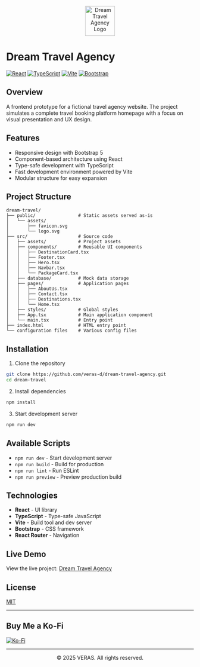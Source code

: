 <p align="center">
  <img src=".public/assets/favicon.svg" alt="Dream Travel Agency Logo" width="80" height="80">
</p>

# Dream Travel Agency

[![React](https://img.shields.io/badge/React-18.2.0-61DAFB?logo=react&logoColor=white)](https://reactjs.org/)
[![TypeScript](https://img.shields.io/badge/TypeScript-5.0.2-3178C6?logo=typescript&logoColor=white)](https://www.typescriptlang.org/)
[![Vite](https://img.shields.io/badge/Vite-4.4.5-646CFF?logo=vite&logoColor=white)](https://vitejs.dev/)
[![Bootstrap](https://img.shields.io/badge/Bootstrap-5.3.0-7952B3?logo=bootstrap&logoColor=white)](https://getbootstrap.com/)

## Overview

A frontend prototype for a fictional travel agency website. The project simulates a complete travel booking platform homepage with a focus on visual presentation and UX design.

## Features

- Responsive design with Bootstrap 5
- Component-based architecture using React
- Type-safe development with TypeScript
- Fast development environment powered by Vite
- Modular structure for easy expansion

## Project Structure

```
dream-travel/
├── public/                # Static assets served as-is
│   └── assets/
│       ├── favicon.svg
│       └── logo.svg
├── src/                   # Source code
│   ├── assets/            # Project assets
│   ├── components/        # Reusable UI components
│   │   ├── DestinationCard.tsx
│   │   ├── Footer.tsx
│   │   ├── Hero.tsx
│   │   ├── Navbar.tsx
│   │   └── PackageCard.tsx
│   ├── database/          # Mock data storage
│   ├── pages/             # Application pages
│   │   ├── AboutUs.tsx
│   │   ├── Contact.tsx
│   │   ├── Destinations.tsx
│   │   └── Home.tsx
│   ├── styles/            # Global styles
│   ├── App.tsx            # Main application component
│   └── main.tsx           # Entry point
├── index.html             # HTML entry point
└── configuration files    # Various config files
```

## Installation

1. Clone the repository
```bash
git clone https://github.com/veras-d/dream-travel-agency.git
cd dream-travel
```

2. Install dependencies
```bash
npm install
```

3. Start development server
```bash
npm run dev
```

## Available Scripts

- `npm run dev` - Start development server
- `npm run build` - Build for production
- `npm run lint` - Run ESLint
- `npm run preview` - Preview production build

## Technologies

- **React** - UI library
- **TypeScript** - Type-safe JavaScript
- **Vite** - Build tool and dev server
- **Bootstrap** - CSS framework
- **React Router** - Navigation

## Live Demo

View the live project: [Dream Travel Agency](dream-travel-ruddy.vercel.app)

## License

[MIT](LICENSE)

---

## Buy Me a Ko-Fi
[![Ko-Fi](https://img.shields.io/badge/Ko--fi-F16061?style=for-the-badge&logo=ko-fi&logoColor=white)](https://ko-fi.com/verivi)

---

<div align="center"">
  <p>© 2025 VERAS. All rights reserved.<p/>
</div>
